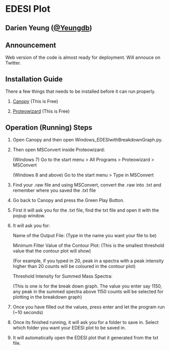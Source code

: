 # EDESI Plot
## Darien Yeung ([@Yeungdb](https://twitter.com/Yeungdb))

## Announcement

Web version of the code is almost ready for deployment. Will annouce on Twitter.

## Installation Guide

There a few things that needs to be installed before it can run properly.

1) [Canopy](https://store.enthought.com/downloads/#default) (This is Free)

2) [Proteowizard](http://proteowizard.sourceforge.net/downloads.shtml) (This is Free)


## Operation (Running) Steps

1) Open Canopy and then open Windows_EDESIwithBreakdownGraph.py.

2) Then open MSConvert inside Proteowizard:

   (Windows 7) Go to the start menu > All Programs   >   Proteowizard    >    MSConvert

   (Windows 8 and above) Go to the start menu  > Type in MSConvert

3) Find your .raw file and using MSConvert, convert the .raw into .txt and remember where you saved the .txt file

4) Go back to Canopy and press the Green Play Button.

5) First it will ask you for the .txt file, find the txt file and open it with the popup window.

6) It will ask you for:

   Name of the Output File: (Type in the name you want your file to be)

   Minimum Filter Value of the Contour Plot:  (This is the smallest threshold value that the contour plot will show)

      (For example, if you typed in 20, peak in a spectra with a peak intensity higher than 20 counts will be coloured in the contour plot)

   Threshold Intensity for Summed Mass Spectra: 

      (This is one is for the break down graph. The value you enter say 1150, any peak in the summed spectra above 1150 counts will be selected for plotting in the breakdown graph)

7) Once you have filled out the values, press enter and let the program run (~10 seconds)

8) Once its finished running, it will ask you for a folder to save in. Select which folder you want your EDESI plot to be saved in.

9) It will automatically open the EDESI plot that it generated from the txt file.

